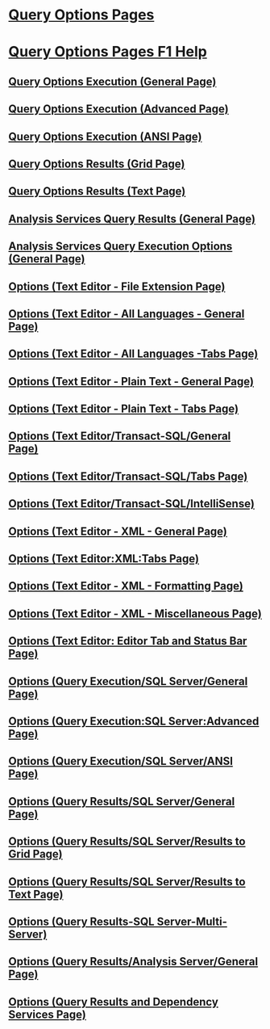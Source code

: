 # [Query Options Pages](query-options-pages.md)
# [Query Options Pages F1 Help](query-options-pages-f1-help.md)
## [Query Options Execution (General Page)](../query-options-execution-general-page.md)
## [Query Options Execution (Advanced Page)](../query-options-execution-advanced-page.md)
## [Query Options Execution (ANSI Page)](../query-options-execution-ansi-page.md)
## [Query Options Results (Grid Page)](../query-options-results-grid-page.md)
## [Query Options Results (Text Page)](../query-options-results-text-page.md)
## [Analysis Services Query Results (General Page)](../analysis-services-query-results-general-page.md)
## [Analysis Services Query Execution Options (General Page)](../analysis-services-query-execution-options-general-page.md)
## [Options (Text Editor - File Extension Page)](../options-text-editor-file-extension-page.md)
## [Options (Text Editor - All Languages - General Page)](../options-text-editor-all-languages-general-page.md)
## [Options (Text Editor - All Languages -Tabs Page)](../options-text-editor-all-languages-tabs-page.md)
## [Options (Text Editor - Plain Text - General Page)](../options-text-editor-plain-text-general-page.md)
## [Options (Text Editor - Plain Text - Tabs Page)](../options-text-editor-plain-text-tabs-page.md)
## [Options (Text Editor/Transact-SQL/General Page)](../options-text-editor-transact-sql-general-page.md)
## [Options (Text Editor/Transact-SQL/Tabs Page)](../options-text-editor-transact-sql-tabs-page.md)
## [Options (Text Editor/Transact-SQL/IntelliSense)](../options-text-editor-transact-sql-intellisense.md)
## [Options (Text Editor - XML - General Page)](../options-text-editor-xml-general-page.md)
## [Options (Text Editor:XML:Tabs Page)](../options-text-editor-xml-tabs-page.md)
## [Options (Text Editor - XML - Formatting Page)](../options-text-editor-xml-formatting-page.md)
## [Options (Text Editor - XML - Miscellaneous Page)](../options-text-editor-xml-miscellaneous-page.md)
## [Options (Text Editor: Editor Tab and Status Bar Page)](../options-text-editor-editor-tab-and-status-bar-page.md)
## [Options (Query Execution/SQL Server/General Page)](../options-query-execution-sql-server-general-page.md)
## [Options (Query Execution:SQL Server:Advanced Page)](../options-query-execution-sql-server-advanced-page.md)
## [Options (Query Execution/SQL Server/ANSI Page)](../options-query-execution-sql-server-ansi-page.md)
## [Options (Query Results/SQL Server/General Page)](../options-query-results-sql-server-general-page.md)
## [Options (Query Results/SQL Server/Results to Grid Page)](../options-query-results-sql-server-results-to-grid-page.md)
## [Options (Query Results/SQL Server/Results to Text Page)](../options-query-results-sql-server-results-to-text-page.md)
## [Options (Query Results-SQL Server-Multi-Server)](../options-query-results-sql-server-multi-server.md)
## [Options (Query Results/Analysis Server/General Page)](../options-query-results-analysis-server-general-page.md)
## [Options (Query Results and Dependency Services Page)](../options-query-results-and-dependency-services-page.md)
